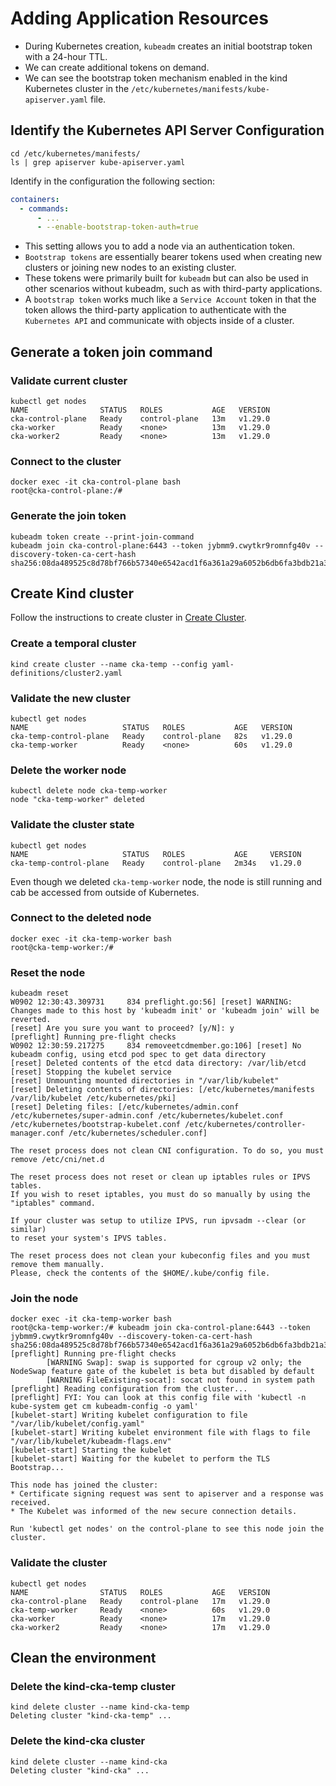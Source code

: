 # Adding Application Resources

- During Kubernetes creation, `kubeadm` creates an initial bootstrap token with a 24-hour TTL.
- We can create additional tokens on demand.
- We can see the bootstrap token mechanism enabled in the kind Kubernetes cluster in the `/etc/kubernetes/manifests/kube-apiserver.yaml` file.

## Identify the Kubernetes API Server Configuration

```shell
cd /etc/kubernetes/manifests/
ls | grep apiserver kube-apiserver.yaml
```

Identify in the configuration the following section:

```yaml
containers:
  - commands:
      - ...
      - --enable-bootstrap-token-auth=true
```

- This setting allows you to add a node via an authentication token.
- `Bootstrap tokens` are essentially bearer tokens used when creating new clusters or joining new nodes to an existing cluster.
- These tokens were primarily built for `kubeadm` but can also be used in other scenarios without kubeadm, such as with third-party applications.
- A `bootstrap token` works much like a `Service Account` token in that the token allows the third-party application to authenticate with the `Kubernetes API` and communicate with objects inside of a cluster.

## Generate a token join command

### Validate current cluster

```shell
kubectl get nodes
NAME                STATUS   ROLES           AGE   VERSION
cka-control-plane   Ready    control-plane   13m   v1.29.0
cka-worker          Ready    <none>          13m   v1.29.0
cka-worker2         Ready    <none>          13m   v1.29.0
```

### Connect to the cluster

```shell
docker exec -it cka-control-plane bash
root@cka-control-plane:/#
```

### Generate the join token

```shell
kubeadm token create --print-join-command
kubeadm join cka-control-plane:6443 --token jybmm9.cwytkr9romnfg40v --discovery-token-ca-cert-hash sha256:08da489525c8d78bf766b57340e6542acd1f6a361a29a6052b6db6fa3bdb21a3
```

## Create Kind cluster

Follow the instructions to create cluster in [Create Cluster](00-create-cluster.md).

### Create a temporal cluster

```shell
kind create cluster --name cka-temp --config yaml-definitions/cluster2.yaml
```

### Validate the new cluster

```shell
kubectl get nodes
NAME                     STATUS   ROLES           AGE   VERSION
cka-temp-control-plane   Ready    control-plane   82s   v1.29.0
cka-temp-worker          Ready    <none>          60s   v1.29.0
```

### Delete the worker node

```shell
kubectl delete node cka-temp-worker
node "cka-temp-worker" deleted
```

### Validate the cluster state

```shell
kubectl get nodes
NAME                     STATUS   ROLES           AGE     VERSION
cka-temp-control-plane   Ready    control-plane   2m34s   v1.29.0
```

Even though we deleted `cka-temp-worker` node, the node is still running and cab be accessed from outside of Kubernetes.

### Connect to the deleted node

```shell
docker exec -it cka-temp-worker bash
root@cka-temp-worker:/#
```

### Reset the node

```shell
kubeadm reset
W0902 12:30:43.309731     834 preflight.go:56] [reset] WARNING: Changes made to this host by 'kubeadm init' or 'kubeadm join' will be reverted.
[reset] Are you sure you want to proceed? [y/N]: y
[preflight] Running pre-flight checks
W0902 12:30:59.217275     834 removeetcdmember.go:106] [reset] No kubeadm config, using etcd pod spec to get data directory
[reset] Deleted contents of the etcd data directory: /var/lib/etcd
[reset] Stopping the kubelet service
[reset] Unmounting mounted directories in "/var/lib/kubelet"
[reset] Deleting contents of directories: [/etc/kubernetes/manifests /var/lib/kubelet /etc/kubernetes/pki]
[reset] Deleting files: [/etc/kubernetes/admin.conf /etc/kubernetes/super-admin.conf /etc/kubernetes/kubelet.conf /etc/kubernetes/bootstrap-kubelet.conf /etc/kubernetes/controller-manager.conf /etc/kubernetes/scheduler.conf]

The reset process does not clean CNI configuration. To do so, you must remove /etc/cni/net.d

The reset process does not reset or clean up iptables rules or IPVS tables.
If you wish to reset iptables, you must do so manually by using the "iptables" command.

If your cluster was setup to utilize IPVS, run ipvsadm --clear (or similar)
to reset your system's IPVS tables.

The reset process does not clean your kubeconfig files and you must remove them manually.
Please, check the contents of the $HOME/.kube/config file.
```

### Join the node

```shell
docker exec -it cka-temp-worker bash
root@cka-temp-worker:/# kubeadm join cka-control-plane:6443 --token jybmm9.cwytkr9romnfg40v --discovery-token-ca-cert-hash sha256:08da489525c8d78bf766b57340e6542acd1f6a361a29a6052b6db6fa3bdb21a3
[preflight] Running pre-flight checks
        [WARNING Swap]: swap is supported for cgroup v2 only; the NodeSwap feature gate of the kubelet is beta but disabled by default
        [WARNING FileExisting-socat]: socat not found in system path
[preflight] Reading configuration from the cluster...
[preflight] FYI: You can look at this config file with 'kubectl -n kube-system get cm kubeadm-config -o yaml'
[kubelet-start] Writing kubelet configuration to file "/var/lib/kubelet/config.yaml"
[kubelet-start] Writing kubelet environment file with flags to file "/var/lib/kubelet/kubeadm-flags.env"
[kubelet-start] Starting the kubelet
[kubelet-start] Waiting for the kubelet to perform the TLS Bootstrap...

This node has joined the cluster:
* Certificate signing request was sent to apiserver and a response was received.
* The Kubelet was informed of the new secure connection details.

Run 'kubectl get nodes' on the control-plane to see this node join the cluster.
```

### Validate the cluster

```shell
kubectl get nodes
NAME                STATUS   ROLES           AGE   VERSION
cka-control-plane   Ready    control-plane   17m   v1.29.0
cka-temp-worker     Ready    <none>          60s   v1.29.0
cka-worker          Ready    <none>          17m   v1.29.0
cka-worker2         Ready    <none>          17m   v1.29.0
```

## Clean the environment

### Delete the kind-cka-temp cluster

```shell
kind delete cluster --name kind-cka-temp
Deleting cluster "kind-cka-temp" ...
```

### Delete the kind-cka cluster

```shell
kind delete cluster --name kind-cka
Deleting cluster "kind-cka" ...
```
